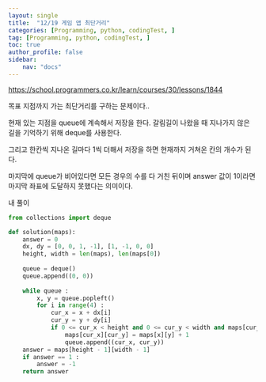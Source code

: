 ```yaml
---
layout: single
title:  "12/19 게임 앱 최단거리"
categories: [Programming, python, codingTest, ]
tag: [Programming, python, codingTest, ]
toc: true
author_profile: false
sidebar:
    nav: "docs"
---
```


https://school.programmers.co.kr/learn/courses/30/lessons/1844

목표 지점까지 가는 최단거리를 구하는 문제이다..

 

현재 있는 지점을 queue에 계속해서 저장을 한다. 갈림길이 나왔을 때 지나가지 않은 길을 기억하기 위해 deque를 사용한다.

그리고 한칸씩 지나온 길마다 1씩 더해서 저장을 하면 현재까지 거쳐온 칸의 개수가 된다.

마지막에 queue가 비어있다면 모든 경우의 수를 다 거친 뒤이며 answer 값이 1이라면 마지막 좌표에 도달하지 못했다는 의미이다.

내 풀이

```python
from collections import deque

def solution(maps):
    answer = 0
    dx, dy = [0, 0, 1, -1], [1, -1, 0, 0]
    height, width = len(maps), len(maps[0])
    
    queue = deque()
    queue.append((0, 0))
    
    while queue :
        x, y = queue.popleft()
        for i in range(4) :
            cur_x = x + dx[i]
            cur_y = y + dy[i]
            if 0 <= cur_x < height and 0 <= cur_y < width and maps[cur_x][cur_y] == 1 :
                maps[cur_x][cur_y] = maps[x][y] + 1
                queue.append((cur_x, cur_y))
    answer = maps[height - 1][width - 1]          
    if answer == 1 :
        answer = -1
    return answer
```

